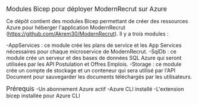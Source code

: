 <big>Modules Bicep pour déployer ModernRecrut sur Azure</big>

Ce dépôt contient des modules Bicep permettant de créer des ressources Azure pour héberger l'application ModernRecrut (https://github.com/Akrem30/ModernRecrut). Il y a trois modules :

-AppServices : ce module crée les plans de service et les App Services nécessaires pour chaque microservice de ModernRecrut.
-SqlDb : ce module crée un serveur et des bases de données SQL Azure qui seront utilisées par les API Postulation et Offres Emplois.
-Storage : ce module crée un compte de stockage et un conteneur qui sera utilisé par l'API Document pour sauvegarder les documents téléchargés par les utilisateurs.

<big> Prérequis </big>
-Un abonnement Azure actif
-Azure CLI installé
-L'extension bicep installée pour Azure CLI

